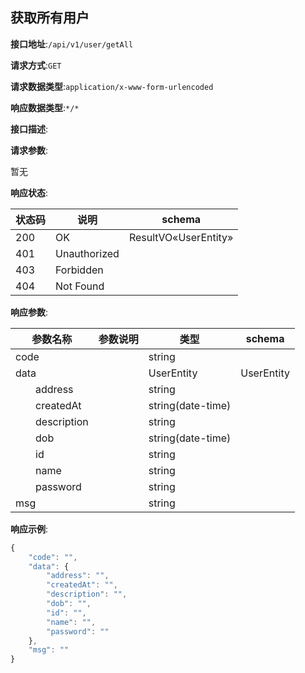 ## 获取所有用户


**接口地址**:`/api/v1/user/getAll`


**请求方式**:`GET`


**请求数据类型**:`application/x-www-form-urlencoded`


**响应数据类型**:`*/*`


**接口描述**:


**请求参数**:


暂无


**响应状态**:


| 状态码 | 说明         | schema               |
| ------ | ------------ | -------------------- |
| 200    | OK           | ResultVO«UserEntity» |
| 401    | Unauthorized |                      |
| 403    | Forbidden    |                      |
| 404    | Not Found    |                      |


**响应参数**:


| 参数名称                | 参数说明 | 类型              | schema     |
| ----------------------- | -------- | ----------------- | ---------- |
| code                    |          | string            |            |
| data                    |          | UserEntity        | UserEntity |
| &emsp;&emsp;address     |          | string            |            |
| &emsp;&emsp;createdAt   |          | string(date-time) |            |
| &emsp;&emsp;description |          | string            |            |
| &emsp;&emsp;dob         |          | string(date-time) |            |
| &emsp;&emsp;id          |          | string            |            |
| &emsp;&emsp;name        |          | string            |            |
| &emsp;&emsp;password    |          | string            |            |
| msg                     |          | string            |            |


**响应示例**:

```javascript
{
	"code": "",
	"data": {
		"address": "",
		"createdAt": "",
		"description": "",
		"dob": "",
		"id": "",
		"name": "",
		"password": ""
	},
	"msg": ""
}
```
